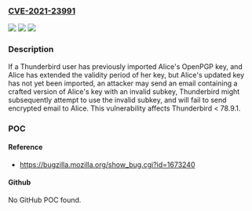 ### [CVE-2021-23991](https://cve.mitre.org/cgi-bin/cvename.cgi?name=CVE-2021-23991)
![](https://img.shields.io/static/v1?label=Product&message=Thunderbird&color=blue)
![](https://img.shields.io/static/v1?label=Version&message=%3C%2078.9.1%20&color=brighgreen)
![](https://img.shields.io/static/v1?label=Vulnerability&message=An%20attacker%20may%20use%20Thunderbird's%20OpenPGP%20key%20refresh%20mechanism%20to%20poison%20an%20existing%20key&color=brighgreen)

### Description

If a Thunderbird user has previously imported Alice's OpenPGP key, and Alice has extended the validity period of her key, but Alice's updated key has not yet been imported, an attacker may send an email containing a crafted version of Alice's key with an invalid subkey, Thunderbird might subsequently attempt to use the invalid subkey, and will fail to send encrypted email to Alice. This vulnerability affects Thunderbird < 78.9.1.

### POC

#### Reference
- https://bugzilla.mozilla.org/show_bug.cgi?id=1673240

#### Github
No GitHub POC found.

